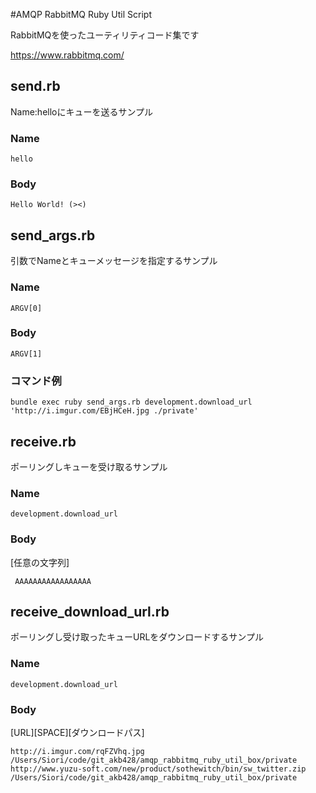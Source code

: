 #AMQP RabbitMQ Ruby Util Script

RabbitMQを使ったユーティリティコード集です

https://www.rabbitmq.com/

## send.rb

Name:helloにキューを送るサンプル

### Name
    hello

### Body
    Hello World! (><)


## send_args.rb

引数でNameとキューメッセージを指定するサンプル

### Name
    ARGV[0]

### Body
    ARGV[1]

### コマンド例

    bundle exec ruby send_args.rb development.download_url 'http://i.imgur.com/EBjHCeH.jpg ./private'


## receive.rb

ポーリングしキューを受け取るサンプル

### Name
    development.download_url
### Body

[任意の文字列]

     AAAAAAAAAAAAAAAAA


## receive_download_url.rb

ポーリングし受け取ったキューURLをダウンロードするサンプル

### Name
    development.download_url

### Body

[URL][SPACE][ダウンロードパス]

    http://i.imgur.com/rqFZVhq.jpg /Users/Siori/code/git_akb428/amqp_rabbitmq_ruby_util_box/private
    http://www.yuzu-soft.com/new/product/sothewitch/bin/sw_twitter.zip /Users/Siori/code/git_akb428/amqp_rabbitmq_ruby_util_box/private

